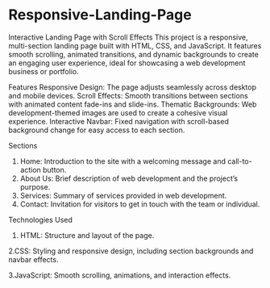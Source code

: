 # Responsive-Landing-Page
Interactive Landing Page with Scroll Effects
This project is a responsive, multi-section landing page built with HTML, CSS, and JavaScript. It features smooth scrolling, animated transitions, and dynamic backgrounds to create an engaging user experience, ideal for showcasing a web development business or portfolio.

Features
Responsive Design: The page adjusts seamlessly across desktop and mobile devices.
Scroll Effects: Smooth transitions between sections with animated content fade-ins and slide-ins.
Thematic Backgrounds: Web development-themed images are used to create a cohesive visual experience.
Interactive Navbar: Fixed navigation with scroll-based background change for easy access to each section.

Sections
1. Home: Introduction to the site with a welcoming message and call-to-action button.
2. About Us: Brief description of web development and the project’s purpose.
3. Services: Summary of services provided in web development.
4. Contact: Invitation for visitors to get in touch with the team or individual.


Technologies Used
1. HTML: Structure and layout of the page.
 
 2.CSS: Styling and responsive design, including section backgrounds and navbar effects.

 3.JavaScript: Smooth scrolling, animations, and interaction effects.




